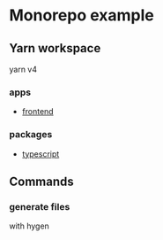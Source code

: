 # Monorepo example

## Yarn workspace

yarn v4

### apps

- [frontend](./apps/frontend/)

### packages

- [typescript](./packages/typescript/)

## Commands

### generate files

with hygen
